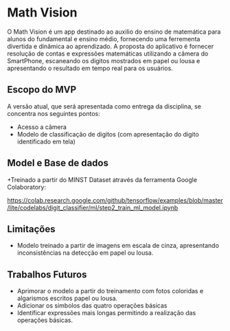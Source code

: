 # Math Vision

O Math Vision é um app destinado ao auxilio do ensino de matemática para alunos do fundamental e ensino médio, fornecendo uma ferrementa divertida e dinâmica ao aprendizado. A proposta do aplicativo é fornecer resolução de contas e expressões matemáticas utilizando a câmera do SmartPhone, escaneando os digitos mostrados em papel ou lousa e apresentando o resultado em tempo real para os usuários.

## Escopo do MVP

A versão atual, que será apresentada como entrega da disciplina, se concentra nos seguintes pontos:

+ Acesso a câmera
+ Modelo de classificação de digitos (com apresentação do digito identificado em tela)

## Model e Base de dados

+Treinado a partir do MINST Dataset através da ferramenta Google Colaboratory: 

https://colab.research.google.com/github/tensorflow/examples/blob/master/lite/codelabs/digit_classifier/ml/step2_train_ml_model.ipynb


## Limitações 

+ Modelo treinado a partir de imagens em escala de cinza, apresentando inconsistências na detecção em papel ou lousa.

## Trabalhos Futuros

+ Aprimorar o modelo a partir do treinamento com fotos coloridas e algarismos escritos papel ou lousa.
+ Adicionar os simbolos das quatro operações básicas
+ Identificar expressões mais longas permitindo a realização das operações básicas.